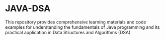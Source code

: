# JAVA-DSA
This repository provides comprehensive learning materials and code examples for understanding the fundamentals of Java programming and its practical application in Data Structures and Algorithms (DSA)
